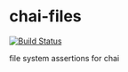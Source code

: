 # chai-files

[![Build Status](https://travis-ci.org/Turbo87/chai-files.svg?branch=master)](https://travis-ci.org/Turbo87/chai-files)

file system assertions for chai
